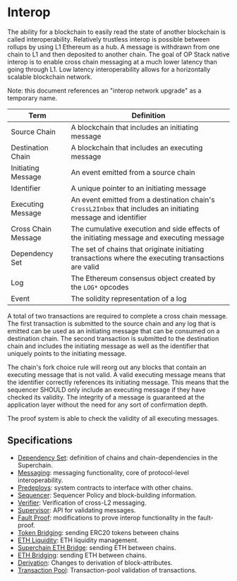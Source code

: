 <!-- DOCTOC SKIP -->

# Interop

The ability for a blockchain to easily read the state of another blockchain is called interoperability.
Relatively trustless interop is possible between rollups by using L1 Ethereum as a hub. A message is
withdrawn from one chain to L1 and then deposited to another chain. The goal of OP Stack native interop
is to enable cross chain messaging at a much lower latency than going through L1. Low latency interoperability
allows for a horizontally scalable blockchain network.

Note: this document references an "interop network upgrade" as a temporary name.

| Term                | Definition                                                                                          |
|---------------------|-----------------------------------------------------------------------------------------------------|
| Source Chain        | A blockchain that includes an initiating message                                                    |
| Destination Chain   | A blockchain that includes an executing message                                                     |
| Initiating Message  | An event emitted from a source chain                                                                |
| Identifier          | A unique pointer to an initiating message                                                           |
| Executing Message   | An event emitted from a destination chain's `CrossL2Inbox` that includes an initiating message and identifier |
| Cross Chain Message | The cumulative execution and side effects of the initiating message and executing message           |
| Dependency Set      | The set of chains that originate initiating transactions where the executing transactions are valid |
| Log                 | The Ethereum consensus object created by the `LOG*` opcodes                                         |
| Event               | The solidity representation of a log                                                                |

A total of two transactions are required to complete a cross chain message.
The first transaction is submitted to the source chain and any log that is emitted can be
used as an initiating message that can be consumed on a destination chain. The second
transaction is submitted to the destination chain and includes the
initiating message as well as the identifier that uniquely points to the initiating message.

The chain's fork choice rule will reorg out any blocks that contain an executing message that is not valid.
A valid executing message means that the identifier correctly references its initiating message.
This means that the sequencer SHOULD only include an executing message if they have checked its validity.
The integrity of a message is guaranteed at the application layer without the need for any sort of confirmation
depth.

The proof system is able to check the validity of all executing messages.

## Specifications

- [Dependency Set](./dependency-set.md): definition of chains and chain-dependencies in the Superchain.
- [Messaging](./messaging.md): messaging functionality, core of protocol-level interoperability.
- [Predeploys](./predeploys.md): system contracts to interface with other chains.
- [Sequencer](./sequencer.md): Sequencer Policy and block-building information.
- [Verifier](./verifier.md): Verification of cross-L2 messaging.
- [Supervisor](./supervisor.md): API for validating messages.
- [Fault Proof](./fault-proof.md): modifications to prove interop functionality in the fault-proof.
- [Token Bridging](./token-bridging.md): sending ERC20 tokens between chains
- [ETH Liquidity](./eth-liquidity.md): ETH liquidity management.
- [Superchain ETH Bridge](./superchain-eth-bridge.md): sending ETH between chains.
- [ETH Bridging](./eth-bridging.md): sending ETH between chains.
- [Derivation](./derivation.md): Changes to derivation of block-attributes.
- [Transaction Pool](./tx-pool.md): Transaction-pool validation of transactions.
